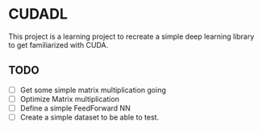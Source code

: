 # CUDADL

This project is a learning project to recreate a simple deep learning library to get familiarized with CUDA.

## TODO
- [ ] Get some simple matrix multiplication going
- [ ] Optimize Matrix multiplication
- [ ] Define a simple FeedForward NN
- [ ] Create a simple dataset to be able to test.
